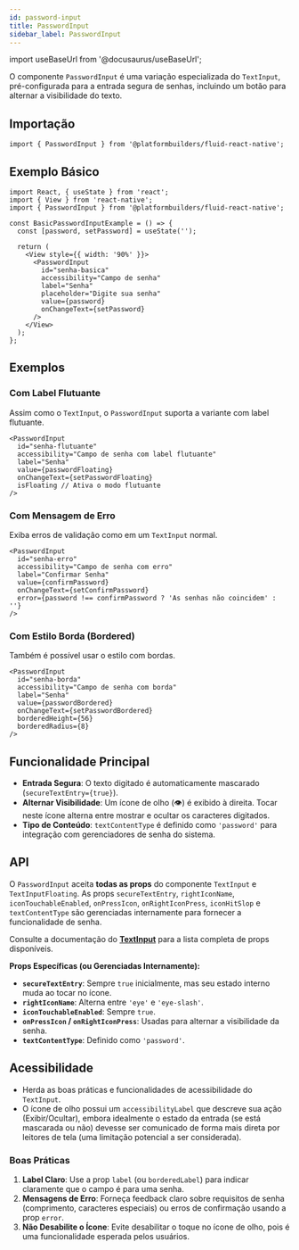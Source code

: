 ```yaml
---
id: password-input
title: PasswordInput
sidebar_label: PasswordInput
---
```


import useBaseUrl from '@docusaurus/useBaseUrl';

O componente `PasswordInput` é uma variação especializada do `TextInput`, pré-configurada para a entrada segura de senhas, incluindo um botão para alternar a visibilidade do texto.

## Importação

```tsx
import { PasswordInput } from '@platformbuilders/fluid-react-native';
```

## Exemplo Básico

```tsx
import React, { useState } from 'react';
import { View } from 'react-native';
import { PasswordInput } from '@platformbuilders/fluid-react-native';

const BasicPasswordInputExample = () => {
  const [password, setPassword] = useState('');

  return (
    <View style={{ width: '90%' }}>
      <PasswordInput
        id="senha-basica"
        accessibility="Campo de senha"
        label="Senha"
        placeholder="Digite sua senha"
        value={password}
        onChangeText={setPassword}
      />
    </View>
  );
};
```

## Exemplos

### Com Label Flutuante

Assim como o `TextInput`, o `PasswordInput` suporta a variante com label flutuante.

```tsx
<PasswordInput
  id="senha-flutuante"
  accessibility="Campo de senha com label flutuante"
  label="Senha"
  value={passwordFloating}
  onChangeText={setPasswordFloating}
  isFloating // Ativa o modo flutuante
/>
```

### Com Mensagem de Erro

Exiba erros de validação como em um `TextInput` normal.

```tsx
<PasswordInput
  id="senha-erro"
  accessibility="Campo de senha com erro"
  label="Confirmar Senha"
  value={confirmPassword}
  onChangeText={setConfirmPassword}
  error={password !== confirmPassword ? 'As senhas não coincidem' : ''}
/>
```

### Com Estilo Borda (Bordered)

Também é possível usar o estilo com bordas.

```tsx
<PasswordInput
  id="senha-borda"
  accessibility="Campo de senha com borda"
  label="Senha"
  value={passwordBordered}
  onChangeText={setPasswordBordered}
  borderedHeight={56}
  borderedRadius={8}
/>
```

## Funcionalidade Principal

-   **Entrada Segura**: O texto digitado é automaticamente mascarado (`secureTextEntry={true}`).
-   **Alternar Visibilidade**: Um ícone de olho (👁️) é exibido à direita. Tocar neste ícone alterna entre mostrar e ocultar os caracteres digitados.
-   **Tipo de Conteúdo**: `textContentType` é definido como `'password'` para integração com gerenciadores de senha do sistema.

## API

O `PasswordInput` aceita **todas as props** do componente `TextInput` e `TextInputFloating`. As props `secureTextEntry`, `rightIconName`, `iconTouchableEnabled`, `onPressIcon`, `onRightIconPress`, `iconHitSlop` e `textContentType` são gerenciadas internamente para fornecer a funcionalidade de senha.

Consulte a documentação do [**TextInput**](../text-input) para a lista completa de props disponíveis.

**Props Específicas (ou Gerenciadas Internamente):**

-   **`secureTextEntry`**: Sempre `true` inicialmente, mas seu estado interno muda ao tocar no ícone.
-   **`rightIconName`**: Alterna entre `'eye'` e `'eye-slash'`.
-   **`iconTouchableEnabled`**: Sempre `true`.
-   **`onPressIcon` / `onRightIconPress`**: Usadas para alternar a visibilidade da senha.
-   **`textContentType`**: Definido como `'password'`.

## Acessibilidade

-   Herda as boas práticas e funcionalidades de acessibilidade do `TextInput`.
-   O ícone de olho possui um `accessibilityLabel` que descreve sua ação (Exibir/Ocultar), embora idealmente o estado da entrada (se está mascarada ou não) devesse ser comunicado de forma mais direta por leitores de tela (uma limitação potencial a ser considerada).

### Boas Práticas

1.  **Label Claro**: Use a prop `label` (ou `borderedLabel`) para indicar claramente que o campo é para uma senha.
2.  **Mensagens de Erro**: Forneça feedback claro sobre requisitos de senha (comprimento, caracteres especiais) ou erros de confirmação usando a prop `error`.
3.  **Não Desabilite o Ícone**: Evite desabilitar o toque no ícone de olho, pois é uma funcionalidade esperada pelos usuários. 